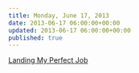 ```yaml
---
title: Monday, June 17, 2013
date: 2013-06-17 06:00:00+00:00
updated: 2013-06-17 06:00:00+00:00
published: true
---
```


[Landing My Perfect Job](/landing-my-perfect-job/)

